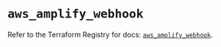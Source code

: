 # `aws_amplify_webhook`

Refer to the Terraform Registry for docs: [`aws_amplify_webhook`](https://registry.terraform.io/providers/hashicorp/aws/5.77.0/docs/resources/amplify_webhook).
